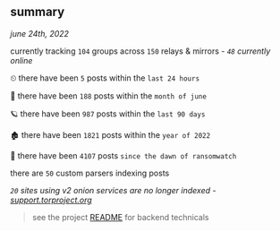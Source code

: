
## summary
_june 24th, 2022_

currently tracking `104` groups across `150` relays & mirrors - _`48` currently online_

⏲ there have been `5` posts within the `last 24 hours`

🦈 there have been `188` posts within the `month of june`

🪐 there have been `987` posts within the `last 90 days`

🏚 there have been `1821` posts within the `year of 2022`

🦕 there have been `4107` posts `since the dawn of ransomwatch`

there are `50` custom parsers indexing posts

_`20` sites using v2 onion services are no longer indexed - [support.torproject.org](https://support.torproject.org/onionservices/v2-deprecation/)_

> see the project [README](https://github.com/joshhighet/ransomwatch#ransomwatch--) for backend technicals
